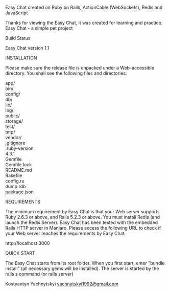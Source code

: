 

Easy Chat created on Ruby on Rails, ActionCable (WebSockets), Redis and JavaScript

Thanks for viewing the Easy Chat, it was created for learning and practice. Easy Chat - a simple pet project

Build Status

Easy Chat version 1.1

INSTALLATION

Please make sure the release file is unpacked under a Web-accessible directory. You shall see the following files and directories:

app/  
bin/  
config/  
db/  
lib/  
log/  
public/  
storage/  
test/  
tmp/  
vendor/  
.gitignore  
.ruby-version  
4.3.1  
Gemfile  
Gemfile.lock  
README.md  
Rakefile  
config.ru   
dump.rdb  
package.json

REQUIREMENTS

The minimum requirement by Easy Chat is that your Web server supports Ruby 2.6.3 or above, and Rails 5.2.3 or above. 
You must install Redis (and launch the Redis Server). Easy Chat has been tested with the embedded Rails HTTP server in Manjaro. 
Please access the following URL to check if your Web server reaches the requirements by Easy Chat:

http://localhost:3000

QUICK START

The Easy Chat starts from its root folder. When you first start, enter "bundle install" (all necessary gems will be installed). The server is started by the rails s command (or rails server)

Kostyantyn Yachnytskyi yachnytskyi1992@gmail.com

